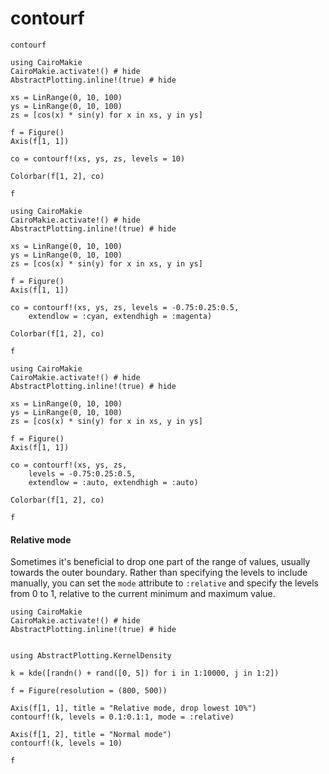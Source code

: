 # contourf

```@docs
contourf
```

```@example
using CairoMakie
CairoMakie.activate!() # hide
AbstractPlotting.inline!(true) # hide

xs = LinRange(0, 10, 100)
ys = LinRange(0, 10, 100)
zs = [cos(x) * sin(y) for x in xs, y in ys]

f = Figure()
Axis(f[1, 1])

co = contourf!(xs, ys, zs, levels = 10)

Colorbar(f[1, 2], co)

f
```


```@example
using CairoMakie
CairoMakie.activate!() # hide
AbstractPlotting.inline!(true) # hide

xs = LinRange(0, 10, 100)
ys = LinRange(0, 10, 100)
zs = [cos(x) * sin(y) for x in xs, y in ys]

f = Figure()
Axis(f[1, 1])

co = contourf!(xs, ys, zs, levels = -0.75:0.25:0.5,
    extendlow = :cyan, extendhigh = :magenta)

Colorbar(f[1, 2], co)

f
```


```@example
using CairoMakie
CairoMakie.activate!() # hide
AbstractPlotting.inline!(true) # hide

xs = LinRange(0, 10, 100)
ys = LinRange(0, 10, 100)
zs = [cos(x) * sin(y) for x in xs, y in ys]

f = Figure()
Axis(f[1, 1])

co = contourf!(xs, ys, zs,
    levels = -0.75:0.25:0.5,
    extendlow = :auto, extendhigh = :auto)

Colorbar(f[1, 2], co)

f
```

#### Relative mode

Sometimes it's beneficial to drop one part of the range of values, usually towards the outer boundary.
Rather than specifying the levels to include manually, you can set the `mode` attribute
to `:relative` and specify the levels from 0 to 1, relative to the current minimum and maximum value.

```@example
using CairoMakie
CairoMakie.activate!() # hide
AbstractPlotting.inline!(true) # hide


using AbstractPlotting.KernelDensity

k = kde([randn() + rand([0, 5]) for i in 1:10000, j in 1:2])

f = Figure(resolution = (800, 500))

Axis(f[1, 1], title = "Relative mode, drop lowest 10%")
contourf!(k, levels = 0.1:0.1:1, mode = :relative)

Axis(f[1, 2], title = "Normal mode")
contourf!(k, levels = 10)

f
```